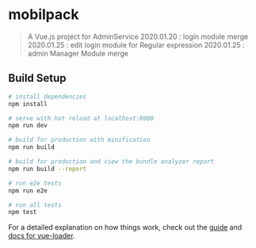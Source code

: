 # mobilpack

> A Vue.js project for AdminService
> 2020.01.20 : login module merge
> 2020.01.25 : edit login module for Regular expression
> 2020.01.25 : admin Manager Module merge

## Build Setup

```bash
# install dependencies
npm install

# serve with hot reload at localhost:8080
npm run dev

# build for production with minification
npm run build

# build for production and view the bundle analyzer report
npm run build --report

# run e2e tests
npm run e2e

# run all tests
npm test
```

For a detailed explanation on how things work, check out the [guide](http://vuejs-templates.github.io/webpack/) and [docs for vue-loader](http://vuejs.github.io/vue-loader).
